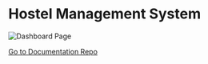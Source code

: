 # Hostel Management System

![Dashboard Page](https://github.com/WasathTheekshana/Hostel_Management_System/assets/91784445/196be2d0-c266-444a-a205-b01afb7d4c5d)



[Go to Documentation Repo](https://github.com/WasathTheekshana/hostel-management-system-documentation)
